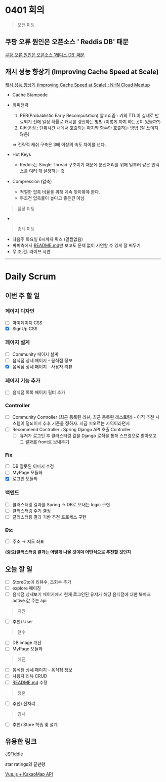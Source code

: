 # 0401 회의

> 오전 미팅

## 쿠팡 오류 원인은 오픈소스 ' Reddis DB' 때문

[쿠팡 오류 원인은 오픈소스 '레디스 DB' 때문](https://www.digitaltoday.co.kr/news/articleView.html?idxno=212904)

## 캐시 성능 향상기 (Improving Cache Speed at Scale)

[캐시 성능 향상기 (Improving Cache Speed at Scale) : NHN Cloud Meetup](https://meetup.toast.com/posts/251)

- Cache Stampede
- 회피전략
    1. PER(Probablistic Early Recomputation) 알고리즘 : 키의 TTL이 실제로 만료되기 전에 일정 확률로 캐시를 갱신하는 방법 (이렇게 까지 하는곳이 있을까?)
    2. 디바운싱 : 단위시간 내에서 호출되는 마지막 함수만 호출하는 방법 (잘 쓰이지 않음)

    ⇒ 전략적 캐쉬 구축은 3배 이상의 속도 차이를 낸다.

- Hot Keys
    - Reddis는 Single Thread 구조이기 때문에 분산처리를 위해 일부러 같은 인덱스를 여러 개 설정하는 것
- Compression (압축)
    - 적절한 압축 비율을 위해 계속 찾아봐야 한다.
    - 무조건 압축률이 높다고 좋은건 아님

> 팀장 미팅

- 

> 종례 미팅

- 다음주 목요일 6시까지 픽스 (얄짤없음)
- 싸피측에서 [README.md](http://readme.md)만 보고도 문제 없이 시연할 수 있게 잘 써두기
- 무.조.건. 라이브 시연

---

# Daily Scrum

## 이번 주 할 일

### 페이지 디자인

- [ ]  마이페이지 CSS
- [x]  SignUp CSS

### 페이지 설계

- [ ]  Community 페이지 설계
- [ ]  음식점 상세 페이지 - 음식점 정보
- [x]  음식점 상세 페이지 - 사용자 리뷰

### 페이지 기능 추가

- [ ]  음식점 목록 페이지 필터 추가

### Controller

- [ ]  Community Controller (최근 등록된 리뷰, 최근 등록된 레스토랑) - 아직 추천 시스템이 덜되어서 추후 기준을 정하자. 지금 떠오르는 지역이라던지
- [ ]  Recommend Controller : Spring Django API 호출 Controller
    - [ ]  유저가 로그인 후 클러스터링 값을 Django 로직을 통해 스프링으로 받아오고 그 결과를 front로 보내주기

### Fix

- [ ]  DB 잘못된 이미지 수정
- [ ]  MyPage  모듈화
- [x]  로그인 모듈화

### 백엔드

- [ ]  클러스터링 결과를 Spring → DB로 보내는 logic 구현
- [ ]  클러스터링 주기 결정
- [ ]  클러스터링 결과 기반 추천 프로세스 구현

### Etc

- [ ]  주소 → 지도 좌표

**(중요)클러스터링 결과는 어떻게 나올 것이며 어떤식으로 추천할 것인지**

## 오늘 할 일

- [ ]  StoreDto에 리뷰수, 조회수 추가
- [ ]  explore 페이징
- [ ]  음식점 상세보기 페이지에서 현재 로그인된 유저가 해당 음식점에 대한 북마크 active 값 주는 api

> 지원

- [ ]  추천) User

> 현수

- [ ]  DB image 개선
- [ ]  MyPage  모듈화

> 혜진

- [ ]  음식점 상세 페이지 - 음식점 정보
- [ ]  사용자 리뷰 CRUD
- [ ]  [README.md](http://readme.md) 수정

> 정훈

- [ ]  추천) 전처리

> 경서

- [ ]  추천) Store 학습 및 설계

## 유용한 링크

[JSFiddle](https://jsfiddle.net/craig_h_411/992o7cq5/)

star ratings의 끝판왕

[Vue.js + KakaoMap API](https://velog.io/@geommyeong/Vue.js-KakaoMap-API)